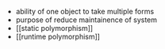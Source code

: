 - ability of one object to take multiple forms
- purpose of reduce maintainence of system
- [[static polymorphism]]
- [[runtime polymorphism]]